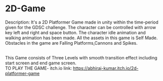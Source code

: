 # 2D-Game

Description:
It's a 2D Platformer Game made in unity within the time-period given for the GDSC challenge.
The character can be controlled with arrow key left and right and space button.
The character idle animation and walking animation has been made.
All the assets in this game is Self Made.
Obstacles in the game are Falling Platforms,Cannons and Spikes.

<br>This Game consists of Three Levels with smooth transition effect including start screen and end game screen.</br>
TO PLAY THE GAME-
itch.io link:
https://abhiraj-kumar.itch.io/2d-platformer-game
